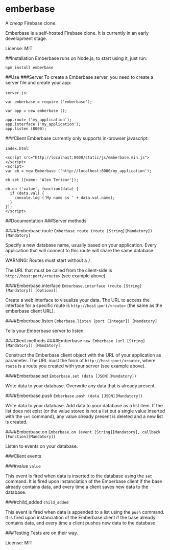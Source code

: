 emberbase
=========

A *cheap* Firebase clone.

Emberbase is a self-hosted Firebase clone. It is currently in an early development stage.

License: MIT

##Installation
Emberbase runs on Node.js; to start using it, just run:
```
npm install emberbase
```

##Use
###Server
To create a Emberbase server, you need to create a server file and create your app:

`server.js`:
```
var emberbase = require ('emberbase');

var app = new emberbase ();

app.route ('my_application');
app.interface ('my_application');
app.listen (8000);
```

###Client
Emberbase currently only supports in-browser javascript:

`index.html`:
```
<script src="http://localhost:8000/static/js/emberbase.min.js"></script>
<script>
var eb = new Emberbase ('http://localhost:8000/my_application');

eb.set ({name: 'Alex Terieur'});

eb.on ('value', function(data) {
  if (data.val) {
    console.log ('My name is ' + data.val.name);
  }
});
</script>
```

##Documentation
###Server methods

####Emberbase.route
`Emberbase.route (route [String][Mandatory]) [Mandatory]`

Specify a new database name, usually based on your application. Every application that will connect to this route will share the same database.

WARNING: Routes must start without a `/`.

The URL that must be called from the client-side is `http://host:port/<route>` (see example above).

####Emberbase.interface
`Emberbase.interface (route [String][Mandatory]) [Optional]`

Create a web interface to visualize your data. The URL to access the interface for a specific route is `http://host:port/<route>` (the same as the emberbase client URL).

####Emberbase.listen
`Emberbase.listen (port [Integer]) [Mandatory]`

Tells your Emberbase server to listen.

###Client methods
####Emberbase
`new Emberbase (url [String][Mandatory]) [Mandatory]`

Construct the Emberbase client object with the URL of your application as parameter. The URL must the form of `http://host:port/<route>`, where `route` is a route you created with your server (see example above).

####Emberbase.set
`Emberbase.set (data [JSON][Mandatory])`

Write data to your database. Overwrite any data that is already present.

####Emberbase.push
`Emberbase.push (data [JSON][Mandatory])`

Write data to your database. Add data to your database as a list item. If the list does not exist (or the value stored is not a list but a single value inserted with the `set` command), any value already present is deleted and a new list is created.

####Emberbase.on
`Emberbase.on (event [String][Mandatory], callback [Function][Mandatory])`

Listen to events on your database.

###Client events

####value
`value`

This event is fired when data is inserted to the database using the `set` command. It is fired upon instanciation of the Emberbase client if the base already contains data, and every time a client saves new data to the database.

####child_added
`child_added`

This event is fired when data is appended to a list using the `push` command. It is fired upon instanciation of the Emberbase client if the base already contains data, and every time a client pushes new data to the database.

###Testing
Tests are on their way.

License: MIT
